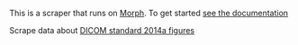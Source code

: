 This is a scraper that runs on [Morph](https://morph.io). To get started [see the documentation](https://morph.io/documentation)

Scrape data about [DICOM standard 2014a figures](http://medical.nema.org/medical/dicom/2014a/source/docbook/)
